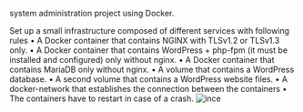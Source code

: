 system administration project using Docker.

Set up a small infrastructure composed of different services with following rules
• A Docker container that contains NGINX with TLSv1.2 or TLSv1.3 only.
• A Docker container that contains WordPress + php-fpm (it must be installed and
configured) only without nginx.
• A Docker container that contains MariaDB only without nginx.
• A volume that contains a WordPress database.
• A second volume that contains a WordPress website files.
• A docker-network that establishes the connection between the containers
• The containers have to restart in case of a crash.
![ince](https://github.com/suhyeonahn/Inception/assets/54574221/869288b2-f193-46d3-b884-b400adca284b)
